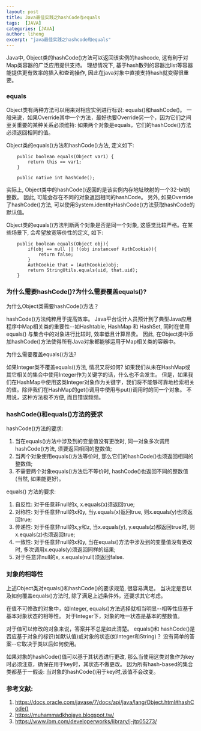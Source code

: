 ```yaml
---
layout: post
title: Java最佳实践之hashCode与equals
tags:  [JAVA]
categories: [JAVA]
author: liheng
excerpt: "java最佳实践之hashcode和equals"
---
```


Java中, Object类的hashCode()方法可以返回该实例的hashcode, 这有利于对Map类容器的广泛应用提供支持。
理想情况下, 基于hash散列的容器比list等容器能提供更有效率的插入和查询操作, 因此在java对象中直接支持hash就变得很重要。

### equals
Object类有两种方法可以用来对相应实例进行标识: equals()和hashCode()。
一般来说，如果Override其中一个方法，最好也要Override另一个，因为它们之间至关重要的某种关系必须维持:
如果两个对象是equals，它们的hashCode()方法必须返回相同的值。

Object类的equals()方法和hashCode()方法, 定义如下:

```
    public boolean equals(Object var1) {
        return this == var1;
    }
    
    public native int hashCode();
```

实际上, Object类中的hashCode()返回的是该实例内存地址映射的一个32-bit的整数。
因此, 可能会存在不同的对象返回相同的hashCode。
另外, 如果Override了hashCode()方法, 可以使用System.identityHashCode()方法获取hashCode的默认值。

Object类的equals()方法判断两个对象是否是同一个对象, 这感觉比较严格。在某些场景下, 会希望放宽等价性的定义, 如下:

```
	public boolean equals(Object obj){
		if(obj == null || !(obj instanceof AuthCookie)){
			return false;
		}
		AuthCookie that = (AuthCookie)obj;
		return StringUtils.equals(uid, that.uid);
	}
```

### 为什么需要hashCode()?为什么需要覆盖equals()?

为什么Object类需要hashCode()方法？

hashCode()方法纯粹用于提高效率。
Java平台设计人员预计到了典型Java应用程序中Map相关类的重要性--如Hashtable, HashMap 和 HashSet, 同时在使用 equals() 与集合中的对象进行比较时, 效率低且计算昂贵。
因此, 在Object类中添加hashCode()方法使得所有Java对象都能够运用于Map相关类的容器中。

为什么需要覆盖equals()方法?

如果Integer类不覆盖equals()方法, 情况又将如何? 如果我们从未在HashMap或其它相关的集合中使用Integer作为关键字的话，什么也不会发生。
但是，如果我们在HashMap中使用这类Integer对象作为关键字，我们将不能够可靠地检索相关的值。除非我们在HashMap的get()调用中使用与put()调用时的同一个对象。
不用说，这种方法极不方便, 而且错误频频。

### hashCode()和equals()方法的要求

hashCode()方法的要求:

1. 当在equals()方法中涉及到的变量值没有更改时, 同一对象多次调用hashCode()方法, 须要返回相同的整数值;
2. 当两个对象使用equals()方法等价时, 那么它们的hashCode()也须返回相同的整数值;
3. 不需要两个对象equals()方法后不等价时, hashCode()也返回不同的整数值(当然, 如果能更好)。

equals() 方法的要求:

1. 自反性: 对于任意非null的x, x.equals(x)须返回true;
2. 对称性: 对于任意非null的x和y, 当y.equals(x)返回true, 则x.equals(y)也须返回true;
3. 传递性: 对于任意非null的x,y和z, 当x.equals(y), y.equals(z)都返回true时, 则x.equals(z)也须返回true;
4. 一致性: 对于任意非null的x和y, 当在equals()方法中涉及到的变量值没有更改时, 多次调用x.equals(y)须返回同样的结果;
5. 对于任意非null的x, x.equals(null)须返回false.

### 对象的相等性

上述Object类对equals()和hashCode()的要求规范, 很容易满足。
当决定是否以及如何覆盖equals()方法时, 除了满足上述条件外，还要求其它考虑。

在值不可修改的对象中，如Integer, equals()方法选择就相当明显--相等性应基于基本对象状态的相等性。
对于Integer下，对象的唯一状态是基本的整数值。

对于值可以修改的对象来说，答案并不总是如此清楚。 equals()和 hashCode()是否应基于对象的标识(如默认值)或对象的状态(如Integer和String)？
没有简单的答案--它取决于类以后如何使用。

如果对象的hashCode()值可以基于其状态进行更改,
那么当使用这类对象作为key时必须注意，确保在用于key时，其状态不做更改。
因为所有hash-based的集合类都基于一假设: 当对象的hashCode()用于key时,该值不会改变。

### 参考文献:

1. https://docs.oracle.com/javase/7/docs/api/java/lang/Object.html#hashCode()
2. https://muhammadkhojaye.blogspot.tw/
3. https://www.ibm.com/developerworks/library/j-jtp05273/
